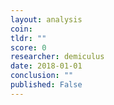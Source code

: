 ```yaml
---
layout: analysis
coin:
tldr: ""
score: 0
researcher: demiculus
date: 2018-01-01
conclusion: ""
published: False
---
```


